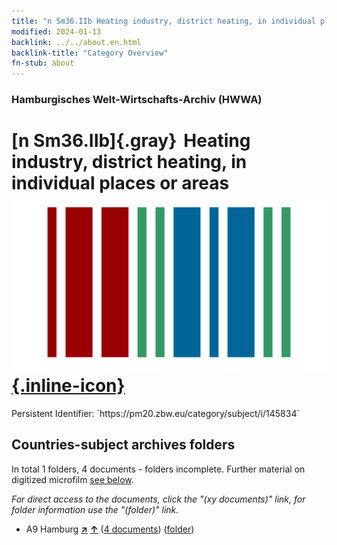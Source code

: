 ```yaml
---
title: "n Sm36.IIb Heating industry, district heating, in individual places or areas"
modified: 2024-01-13
backlink: ../../about.en.html
backlink-title: "Category Overview"
fn-stub: about
---
```


### Hamburgisches Welt-Wirtschafts-Archiv (HWWA)

# [n Sm36.IIb]{.gray}&#8201; Heating industry, district heating, in individual places or areas &#160; [![Wikidata](/images/Wikidata-logo.svg "Wikidata"){.inline-icon}](http://www.wikidata.org/entity/Q104710354)

<div class="hint">Persistent Identifier: `https://pm20.zbw.eu/category/subject/i/145834`</div>







## Countries-subject archives folders







In total 1 folders, 4 documents - folders incomplete. Further material on digitized microfilm [see below](#filmsections).

_For direct access to the documents, click the "(xy documents)" link, for folder information use the "(folder)" link._


- A9 Hamburg [**&nearr;**](../../../geo/i/140905/about.en.html "Hamburg (all folders)") [**&uarr;**](../../../geo/about.en.html#A9 "Country category system") (<a href="https://pm20.zbw.eu/iiifview/folder/sh/140905,145834" title="about: Hamburg : Heating industry, district heating, in individual places or areas" target="_blank">4 documents</a>) ([folder](../../../../folder/sh/1409xx/140905/1458xx/145834/about.en.html))



<a id="filmsections" />













